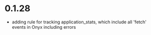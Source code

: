 0.1.28
======

- adding rule for tracking application_stats, which include all 'fetch' events in Onyx including errors

